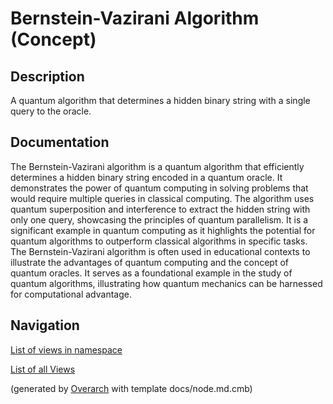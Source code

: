 
# Bernstein-Vazirani Algorithm (Concept)
## Description
A quantum algorithm that determines a hidden binary string with a single query to the oracle.


## Documentation
The Bernstein-Vazirani algorithm is a quantum algorithm that efficiently determines a hidden binary string encoded in a quantum oracle.
         It demonstrates the power of quantum computing in solving problems that would require multiple queries in classical computing.
         The algorithm uses quantum superposition and interference to extract the hidden string with only one query, showcasing the principles of quantum parallelism.
         It is a significant example in quantum computing as it highlights the potential for quantum algorithms to outperform classical algorithms in specific tasks.
         The Bernstein-Vazirani algorithm is often used in educational contexts to illustrate the advantages of quantum computing and the concept of quantum oracles.
         It serves as a foundational example in the study of quantum algorithms, illustrating how quantum mechanics can be harnessed for computational advantage.


## Navigation
[List of views in namespace](./views-in-namespace.md)

[List of all Views](../../../views.md)


(generated by [Overarch](https://github.com/soulspace-org/overarch) with template docs/node.md.cmb)
